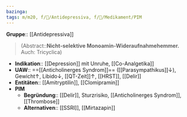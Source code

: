 ```yaml
---
bazinga: 
tags: m/m20, f/💭/Antidepressiva, f/💊/Medikament/PIM
---
```

**Gruppe**:: [[Antidepressiva]]
> (Abstract::**Nicht-selektive Monoamin-Wideraufnahmehemmer.** Auch: Tricyclica)
- **Indikation**:: [[Depression]] mit Unruhe, [[Co-Analgetika]]
- **UAW**:: ==[[Anticholinerges Syndrom]]== ([[Parasympathikus]]↓), Gewicht↑, Libido↓, [[QT-Zeit]]↑, [[HRST]], [[Delir]]
- **Entitäten**:: [[Amitryptilin]], [[Clomipramin]]
- **PIM**
	- **Begründung**:: [[Delir]], Sturzrisiko, [[Anticholinerges Syndrom]], [[Thrombose]]
	- **Alternativen**:: [[SSRI]], [[Mirtazapin]]